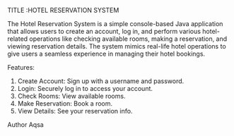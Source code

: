 
TITLE :HOTEL RESERVATION SYSTEM

The Hotel Reservation System is a simple console-based Java application that allows users to create an account, log in, and perform various hotel-related operations like checking available rooms, making a reservation, and viewing reservation details. The system mimics real-life hotel operations to give users a seamless experience in managing their hotel bookings.

Features: 
1) Create Account: Sign up with a username and password.
2) Login: Securely log in to access your account.
3) Check Rooms: View available rooms.
4) Make Reservation: Book a room.
5) View Details: See your reservation info.

Author
Aqsa


